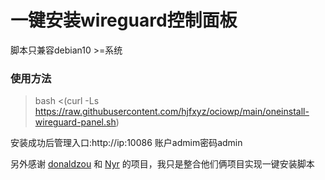 # 一键安装wireguard控制面板

脚本只兼容debian10 >=系统

### 使用方法

> bash <(curl -Ls https://raw.githubusercontent.com/hjfxyz/ociowp/main/oneinstall-wireguard-panel.sh)

安装成功后管理入口:http://ip:10086 账户admim密码admin

另外感谢 [donaldzou](https://github.com/donaldzou/WGDashboard ) 和 [Nyr](https://github.com/Nyr/wireguard-install) 的项目，我只是整合他们俩项目实现一键安装脚本
